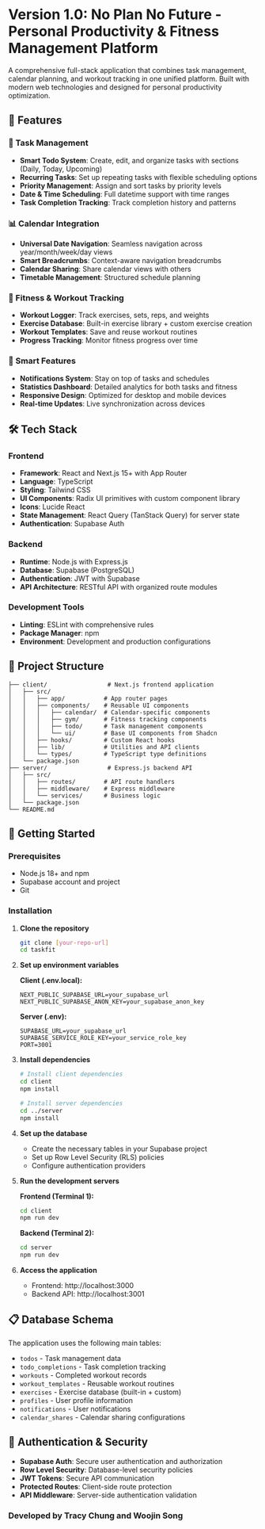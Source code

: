# Version 1.0: No Plan No Future - Personal Productivity & Fitness Management Platform

A comprehensive full-stack application that combines task management, calendar planning, and workout tracking in one unified platform. Built with modern web technologies and designed for personal productivity optimization.

## 🚀 Features

### 📅 Task Management
- **Smart Todo System**: Create, edit, and organize tasks with sections (Daily, Today, Upcoming)
- **Recurring Tasks**: Set up repeating tasks with flexible scheduling options
- **Priority Management**: Assign and sort tasks by priority levels
- **Date & Time Scheduling**: Full datetime support with time ranges
- **Task Completion Tracking**: Track completion history and patterns

### 📊 Calendar Integration  
- **Universal Date Navigation**: Seamless navigation across year/month/week/day views
- **Smart Breadcrumbs**: Context-aware navigation breadcrumbs
- **Calendar Sharing**: Share calendar views with others
- **Timetable Management**: Structured schedule planning

### 💪 Fitness & Workout Tracking
- **Workout Logger**: Track exercises, sets, reps, and weights
- **Exercise Database**: Built-in exercise library + custom exercise creation
- **Workout Templates**: Save and reuse workout routines
- **Progress Tracking**: Monitor fitness progress over time

### 🔔 Smart Features
- **Notifications System**: Stay on top of tasks and schedules
- **Statistics Dashboard**: Detailed analytics for both tasks and fitness
- **Responsive Design**: Optimized for desktop and mobile devices
- **Real-time Updates**: Live synchronization across devices

## 🛠️ Tech Stack

### Frontend
- **Framework**: React and Next.js 15+ with App Router
- **Language**: TypeScript
- **Styling**: Tailwind CSS
- **UI Components**: Radix UI primitives with custom component library
- **Icons**: Lucide React
- **State Management**: React Query (TanStack Query) for server state
- **Authentication**: Supabase Auth

### Backend
- **Runtime**: Node.js with Express.js
- **Database**: Supabase (PostgreSQL)
- **Authentication**: JWT with Supabase
- **API Architecture**: RESTful API with organized route modules

### Development Tools
- **Linting**: ESLint with comprehensive rules
- **Package Manager**: npm
- **Environment**: Development and production configurations

## 📁 Project Structure

```
├── client/                 # Next.js frontend application
│   ├── src/
│   │   ├── app/           # App router pages
│   │   ├── components/    # Reusable UI components
│   │   │   ├── calendar/  # Calendar-specific components
│   │   │   ├── gym/       # Fitness tracking components
│   │   │   ├── todo/      # Task management components
│   │   │   └── ui/        # Base UI components from Shadcn
│   │   ├── hooks/         # Custom React hooks
│   │   ├── lib/           # Utilities and API clients
│   │   └── types/         # TypeScript type definitions
│   └── package.json
├── server/                 # Express.js backend API
│   ├── src/
│   │   ├── routes/        # API route handlers
│   │   ├── middleware/    # Express middleware
│   │   └── services/      # Business logic
│   └── package.json
└── README.md
```

## 🚀 Getting Started

### Prerequisites
- Node.js 18+ and npm
- Supabase account and project
- Git

### Installation

1. **Clone the repository**
   ```bash
   git clone [your-repo-url]
   cd taskfit
   ```

2. **Set up environment variables**
   
   **Client (.env.local):**
   ```env
   NEXT_PUBLIC_SUPABASE_URL=your_supabase_url
   NEXT_PUBLIC_SUPABASE_ANON_KEY=your_supabase_anon_key
   ```
   
   **Server (.env):**
   ```env
   SUPABASE_URL=your_supabase_url
   SUPABASE_SERVICE_ROLE_KEY=your_service_role_key
   PORT=3001
   ```

3. **Install dependencies**
   ```bash
   # Install client dependencies
   cd client
   npm install
   
   # Install server dependencies
   cd ../server
   npm install
   ```

4. **Set up the database**
   - Create the necessary tables in your Supabase project
   - Set up Row Level Security (RLS) policies
   - Configure authentication providers

5. **Run the development servers**
   
   **Frontend (Terminal 1):**
   ```bash
   cd client
   npm run dev
   ```
   
   **Backend (Terminal 2):**
   ```bash
   cd server
   npm run dev
   ```

6. **Access the application**
   - Frontend: http://localhost:3000
   - Backend API: http://localhost:3001

## 📋 Database Schema

The application uses the following main tables:

- `todos` - Task management data
- `todo_completions` - Task completion tracking
- `workouts` - Completed workout records
- `workout_templates` - Reusable workout routines
- `exercises` - Exercise database (built-in + custom)
- `profiles` - User profile information
- `notifications` - User notifications
- `calendar_shares` - Calendar sharing configurations

## 🔐 Authentication & Security

- **Supabase Auth**: Secure user authentication and authorization
- **Row Level Security**: Database-level security policies
- **JWT Tokens**: Secure API communication
- **Protected Routes**: Client-side route protection
- **API Middleware**: Server-side authentication validation

### Developed by Tracy Chung and Woojin Song